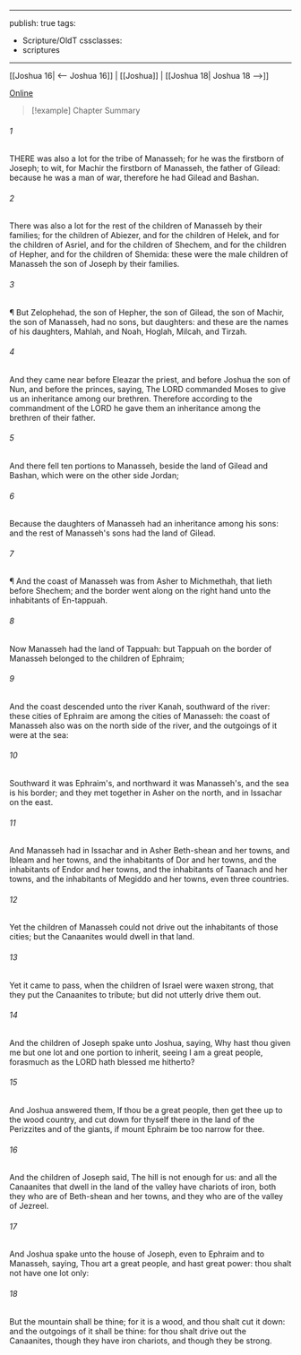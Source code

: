 

---
publish: true
tags:
  - Scripture/OldT
cssclasses:
  - scriptures
---
[[Joshua 16| <-- Joshua 16]] | [[Joshua]] | [[Joshua 18| Joshua 18 -->]]

[Online](https://churchofjesuschrist.org/study/scriptures/ot/josh/17?lang=eng)

>[!example] Chapter Summary
>
###### 1
THERE was also a lot for the tribe of Manasseh; for he was the firstborn of Joseph; to wit, for Machir the firstborn of Manasseh, the father of Gilead: because he was a man of war, therefore he had Gilead and Bashan.
###### 2
There was also a lot for the rest of the children of Manasseh by their families; for the children of Abiezer, and for the children of Helek, and for the children of Asriel, and for the children of Shechem, and for the children of Hepher, and for the children of Shemida: these were the male children of Manasseh the son of Joseph by their families.
###### 3
¶ But Zelophehad, the son of Hepher, the son of Gilead, the son of Machir, the son of Manasseh, had no sons, but daughters: and these are the names of his daughters, Mahlah, and Noah, Hoglah, Milcah, and Tirzah.
###### 4
And they came near before Eleazar the priest, and before Joshua the son of Nun, and before the princes, saying, The LORD commanded Moses to give us an inheritance among our brethren.  Therefore according to the commandment of the LORD he gave them an inheritance among the brethren of their father.
###### 5
And there fell ten portions to Manasseh, beside the land of Gilead and Bashan, which were on the other side Jordan;
###### 6
Because the daughters of Manasseh had an inheritance among his sons: and the rest of Manasseh's sons had the land of Gilead.
###### 7
¶ And the coast of Manasseh was from Asher to Michmethah, that lieth before Shechem; and the border went along on the right hand unto the inhabitants of En-tappuah.
###### 8
Now Manasseh had the land of Tappuah: but Tappuah on the border of Manasseh belonged to the children of Ephraim;
###### 9
And the coast descended unto the river Kanah, southward of the river: these cities of Ephraim are among the cities of Manasseh: the coast of Manasseh also was on the north side of the river, and the outgoings of it were at the sea:
###### 10
Southward it was Ephraim's, and northward it was Manasseh's, and the sea is his border; and they met together in Asher on the north, and in Issachar on the east.
###### 11
And Manasseh had in Issachar and in Asher Beth-shean and her towns, and Ibleam and her towns, and the inhabitants of Dor and her towns, and the inhabitants of Endor and her towns, and the inhabitants of Taanach and her towns, and the inhabitants of Megiddo and her towns, even three countries.
###### 12
Yet the children of Manasseh could not drive out the inhabitants of those cities; but the Canaanites would dwell in that land.
###### 13
Yet it came to pass, when the children of Israel were waxen strong, that they put the Canaanites to tribute; but did not utterly drive them out.
###### 14
And the children of Joseph spake unto Joshua, saying, Why hast thou given me but one lot and one portion to inherit, seeing I am a great people, forasmuch as the LORD hath blessed me hitherto?
###### 15
And Joshua answered them, If thou be a great people, then get thee up to the wood country, and cut down for thyself there in the land of the Perizzites and of the giants, if mount Ephraim be too narrow for thee.
###### 16
And the children of Joseph said, The hill is not enough for us: and all the Canaanites that dwell in the land of the valley have chariots of iron, both they who are of Beth-shean and her towns, and they who are of the valley of Jezreel.
###### 17
And Joshua spake unto the house of Joseph, even to Ephraim and to Manasseh, saying, Thou art a great people, and hast great power: thou shalt not have one lot only:
###### 18
But the mountain shall be thine; for it is a wood, and thou shalt cut it down: and the outgoings of it shall be thine: for thou shalt drive out the Canaanites, though they have iron chariots, and though they be strong.




